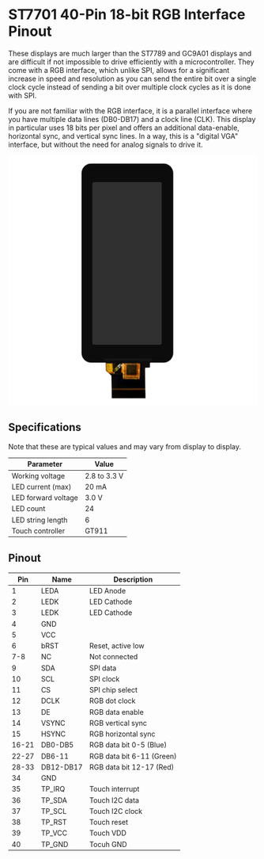 # ST7701 40-Pin 18-bit RGB Interface Pinout

These displays are much larger than the ST7789 and GC9A01 displays and are difficult if not impossible to drive efficiently with a microcontroller.
They come with a RGB interface, which unlike SPI, allows for a significant increase in speed and resolution as you can send the entire bit over a single clock cycle instead of sending a bit over multiple clock cycles as it is done with SPI.

If you are not familiar with the RGB interface, it is a parallel interface where you have multiple data lines (DB0-DB17) and a clock line (CLK).
This display in particular uses 18 bits per pixel and offers an additional data-enable, horizontal sync, and vertical sync lines.
In a way, this is a "digital VGA" interface, but without the need for analog signals to drive it.

![ST7701 display](resources/st7701_40p_18rgb_touch.png)

## Specifications

Note that these are typical values and may vary from display to display.

| Parameter | Value |
|---|---|
| Working voltage | 2.8 to 3.3 V |
| LED current (max) | 20 mA | 
| LED forward voltage | 3.0 V |
| LED count | 24 |
| LED string length | 6 |
| Touch controller | GT911 |

## Pinout

| Pin | Name | Description |
| --- | --- | --- |
| 1 | LEDA | LED Anode |
| 2 | LEDK | LED Cathode |
| 3 | LEDK | LED Cathode |
| 4 | GND | |
| 5 | VCC | |
| 6 | bRST | Reset, active low |
| 7-8 | NC | Not connected |
| 9 | SDA | SPI data |
| 10 | SCL | SPI clock |
| 11 | CS | SPI chip select |
| 12 | DCLK | RGB dot clock |
| 13 | DE | RGB data enable |
| 14 | VSYNC | RGB vertical sync |
| 15 | HSYNC | RGB horizontal sync |
| 16-21 | DB0-DB5 | RGB data bit 0-5 (Blue) |
| 22-27 | DB6-11 | RGB data bit 6-11 (Green) |
| 28-33 | DB12-DB17 | RGB data bit 12-17 (Red) |
| 34 | GND | |
| 35 | TP_IRQ | Touch interrupt |
| 36 | TP_SDA | Touch I2C data |
| 37 | TP_SCL | Touch I2C clock |
| 38 | TP_RST | Touch reset |
| 39 | TP_VCC | Touch VDD |
| 40 | TP_GND | Tocuh GND |
